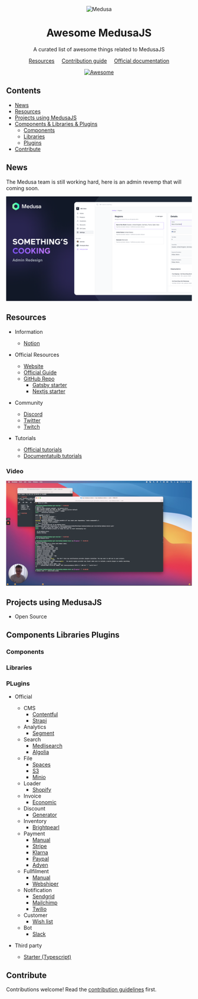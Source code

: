 <!--lint disable awesome-list-item-->
<div align="center">
  <p align="center">
    <img alt="Medusa" src="https://user-images.githubusercontent.com/7554214/129161578-19b83dc8-fac5-4520-bd48-53cba676edd2.png" width="200" />
  </p>
<h1>Awesome MedusaJS</h1>
<p>A curated list of awesome things related to MedusaJS</p>

<a href="#resources">Resources</a>
&nbsp;&nbsp;&nbsp;
<a href="CONTRIBUTING.md">Contribution guide</a>
&nbsp;&nbsp;&nbsp;
<a href="https://docs.medusajs.com/">Official documentation</a>

  <a href="https://awesome.re">
    <img src="https://awesome.re/badge.svg" alt="Awesome">
  </a>
</div>

## Contents <!-- omit in toc -->

- [News](#news)
- [Resources](#resources)
- [Projects using MedusaJS](#projects-using-medusajs)
- [Components & Libraries & Plugins](#components-libraries-plugins)
  - [Components](#components)
  - [Libraries](#libraries)
  - [Plugins](#plugins)
- [Contribute](#contribute)

<!--lint enable awesome-list-item-->

## News

The Medusa team is still working hard, here is an admin revemp that will coming soon.

![Admin dashboard revemp](./assets/admin-revemp.png)

## Resources

- Information
    - [Notion](https://medusajs.notion.site/medusajs/Medusa-Home-3485f8605d834a07949b17d1a9f7eafd)

- Official Resources
  - [Website](https://www.medusajs.com/)
  - [Official Guide](https://docs.medusajs.com/)
  - [GitHub Repo](https://github.com/medusajs/medusa)
    - [Gatsby starter](https://github.com/medusajs/gatsby-starter-medusa)
    - [Nextjs starter](https://github.com/medusajs/nextjs-starter-medusa)
  
- Community
  - [Discord](https://discord.gg/xpCwq3Kfn8)
  - [Twitter](https://twitter.com/intent/follow?screen_name=medusajs)
  - [Twitch](https://www.twitch.tv/medusajs)

- Tutorials
  - [Official tutorials](https://www.medusajs.com/blog)
  - [Documentatuib tutorials](https://docs.medusajs.com/tutorial/set-up-your-development-environment)
  
### Video

[![Try it out](./assets/video-thumb-1.png)](https://cdn.loom.com/sessions/thumbnails/38d45d322cf749d6a20778c2b8afc07d-1635516731908.mp4)

## Projects using MedusaJS

- Open Source

## Components Libraries Plugins

### Components

### Libraries

### PLugins

- Official
    - CMS
        - [Contentful](https://docs.medusajs.com/add-plugins/contentful)
        - [Strapi](https://docs.medusajs.com/add-plugins/strapi)
    - Analytics
        - [Segment](https://docs.medusajs.com/add-plugins/segment)
    - Search
        - [Medlisearch](https://docs.medusajs.com/add-plugins/meilisearch)
        - [Algolia](https://docs.medusajs.com/add-plugins/algolia)
    - File
        - [Spaces](https://docs.medusajs.com/add-plugins/spaces)
        - [S3](https://docs.medusajs.com/add-plugins/s3)
        - [Minio](https://github.com/medusajs/medusa/tree/master/packages/medusa-file-minio)
    - Loader
        - [Shopify](https://github.com/medusajs/medusa/blob/master/packages/medusa-source-shopify/src/loaders/index.js)
    - Invoice
        - [Economic](https://github.com/medusajs/medusa/tree/master/packages/medusa-plugin-economic)
    - Discount
        - [Generator](https://github.com/medusajs/medusa/tree/master/packages/medusa-plugin-discount-generator)
    - Inventory
        - [Brightpearl](https://github.com/medusajs/medusa/tree/master/packages/medusa-plugin-brightpearl)
    - Payment
        - [Manual](https://github.com/medusajs/medusa/tree/master/packages/medusa-payment-manual)
        - [Stripe](https://docs.medusajs.com/add-plugins/stripe)
        - [Klarna](https://docs.medusajs.com/add-plugins/klarna)
        - [Paypal](https://docs.medusajs.com/add-plugins/paypal)
        - [Adyen](https://github.com/medusajs/medusa/tree/master/packages/medusa-payment-adyen)
    - Fullfilment
        - [Manual](https://github.com/medusajs/medusa/tree/master/packages/medusa-fulfillment-manual)
        - [Webshiper](https://github.com/medusajs/medusa/tree/master/packages/medusa-fulfillment-webshipper)
    - Notification
        - [Sendgrid](https://docs.medusajs.com/add-plugins/sendgrid)
        - [Mailchimp](https://github.com/medusajs/medusa/tree/master/packages/medusa-plugin-mailchimp)
        - [Twilio](https://github.com/medusajs/medusa/tree/master/packages/medusa-plugin-twilio-sms)
    - Customer
        - [Wish list](https://github.com/medusajs/medusa/tree/master/packages/medusa-plugin-wishlist)
    - Bot
        - [Slack](https://docs.medusajs.com/add-plugins/slack)

- Third party
   - [Starter (Typescript)](https://github.com/adrien2p/medusa-plugin-starter-ts)

## Contribute

Contributions welcome! Read the [contribution guidelines](CONTRIBUTING.md) first.
